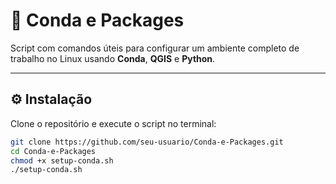# 🧠 Conda e Packages

Script com comandos úteis para configurar um ambiente completo de trabalho no Linux usando **Conda**, **QGIS** e **Python**.

---

## ⚙️ Instalação

Clone o repositório e execute o script no terminal:

```bash
git clone https://github.com/seu-usuario/Conda-e-Packages.git
cd Conda-e-Packages
chmod +x setup-conda.sh
./setup-conda.sh


